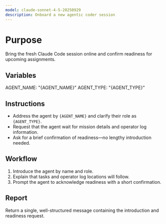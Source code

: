 ```yaml
---
model: claude-sonnet-4-5-20250929
description: Onboard a new agentic coder session
---
```


# Purpose

Bring the fresh Claude Code session online and confirm readiness for upcoming assignments.

## Variables

AGENT_NAME: "{AGENT_NAME}"
AGENT_TYPE: "{AGENT_TYPE}"

## Instructions

- Address the agent by `{AGENT_NAME}` and clarify their role as `{AGENT_TYPE}`.
- Request that the agent wait for mission details and operator log information.
- Ask for a brief confirmation of readiness—no lengthy introduction needed.

## Workflow

1. Introduce the agent by name and role.
2. Explain that tasks and operator log locations will follow.
3. Prompt the agent to acknowledge readiness with a short confirmation.

## Report

Return a single, well-structured message containing the introduction and readiness request.
